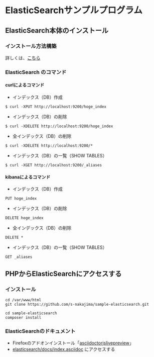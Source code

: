 ElasticSearchサンプルプログラム
=======

## ElasticSearch本体のインストール

### インストール方法構築

詳しくは、[こちら](https://github.com/s-nakajima/sample-elasticsearch/blob/master/docs/environment.md)


### ElasticSearch のコマンド
#### curlによるコマンド
* インデックス（DB）作成
~~~~
$ curl -XPUT http://localhost:9200/hoge_index
~~~~

* インデックス（DB）の削除
~~~~
$ curl -XDELETE http://localhost:9200/hoge_index
~~~~

* 全インデックス（DB）の削除
~~~~
$ curl -XDELETE http://localhost:9200/*
~~~~

* インデックス（DB）の一覧（SHOW TABLES）
~~~~
$ curl -XGET http://localhost:9200/_aliases
~~~~


#### kibanaによるコマンド
* インデックス（DB）作成
~~~~
PUT hoge_index
~~~~

* インデックス（DB）の削除
~~~~
DELETE hoge_index
~~~~

* 全インデックス（DB）の削除
~~~~
DELETE *
~~~~

* インデックス（DB）の一覧（SHOW TABLES）
~~~~
GET _aliases
~~~~


## PHPからElasticSearchにアクセスする

### インストール
~~~~
cd /var/www/html
git clone https://github.com/s-nakajima/sample-elasticsearch.git

cd sample-elasticsearch
composer install
~~~~

### ElasticSearchのドキュメント

 * Firefoxのアドオンインストール「[asciidoctorjslivepreview](https://github.com/asciidoctor/asciidoctor-firefox-addon)」
 * [elasticsearch/docs/index.asciidoc](http://html.local:9096/sample-elasticsearch/vendors/elasticsearch/elasticsearch/docs/index.asciidoc) にアクセスする


